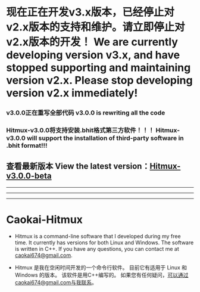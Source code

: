 # 现在正在开发v3.x版本，已经停止对v2.x版本的支持和维护。请立即停止对v2.x版本的开发！ We are currently developing version v3.x, and have stopped supporting and maintaining version v2.x. Please stop developing version v2.x immediately!

### v3.0.0正在重写全部代码 v3.0.0 is rewriting all the code
### Hitmux-v3.0.0将支持安装.bhit格式第三方软件！！！ Hitmux-v3.0.0 will support the installation of third-party software in .bhit format!!!
## 查看最新版本 View the latest version：[Hitmux-v3.0.0-beta](https://github.com/Caokai674674/Hitmux/tree/3.0.0-beta)
---
---
---

Caokai-Hitmux
=============
* Hitmux is a command-line software that I developed during my free time. 
It currently has versions for both Linux and Windows.
The software is written in C++. 
If you have any questions, you can contact me at caokai674@gmail.com.

* Hitmux 是我在空闲时间开发的一个命令行软件。 
目前它有适用于 Linux 和 Windows 的版本。
该软件是用C++编写的。 
如果您有任何疑问，可以通过caokai674@gmail.com与我联系。
